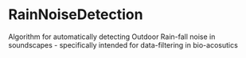 # RainNoiseDetection
Algorithm for automatically detecting Outdoor Rain-fall noise in soundscapes - specifically intended for data-filtering in bio-acosutics
